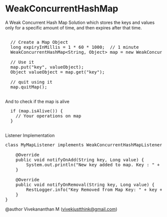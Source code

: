 # WeakConcurrentHashMap

A Weak Concurrent Hash Map Solution which stores the keys and values only for a specific amount of time, and then expires after that
  time.
  
  <pre>
  
  // Create a Map Object
  long expiryInMillis = 1 * 60 * 1000;	// 1 minute
  WeakConcurrentHashMap&lt;String, Object&gt; map = new WeakConcurrentHashMap&lt;String, Object&gt;(expiryInMillis);
  
  // Use it
  map.put(&quot;key&quot;, valueObject);
  Object valueObject = map.get(&quot;key&quot;);
  
  // quit using it
  map.quitMap();
  </pre>
  
  And to check if the map is alive
  
  <pre>
  if (map.isAlive()) {
  	// Your operations on map
  }
  </pre>


Listener Implementation


 <pre>
class MyMapListener implements WeakConcurrentHashMapListener<String, Long> {

	@Override
	public void notifyOnAdd(String key, Long value) {
		System.out.println("New key added to map. Key : " + key + ", Value : " + value);
	}

	@Override
	public void notifyOnRemoval(String key, Long value) {
		RestLogger.info("Key Removed from Map Key: " + key + ", Value : " + value);
	}
}
</pre>
  
  @author Vivekananthan M (vivekjustthink@gmail.com)
